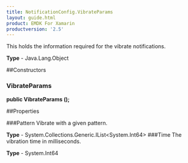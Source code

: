 ```yaml
---
title: NotificationConfig.VibrateParams
layout: guide.html 
product: EMDK For Xamarin 
productversion: '2.5' 
---
```

This holds the information required for the vibrate notifications.

**Type** - Java.Lang.Object

##Constructors
### VibrateParams 
**public VibrateParams ();**

##Properties

###Pattern
Vibrate with a given pattern.

**Type** - System.Collections.Generic.IList<System.Int64>
###Time
The vibration time in milliseconds.

**Type** - System.Int64


